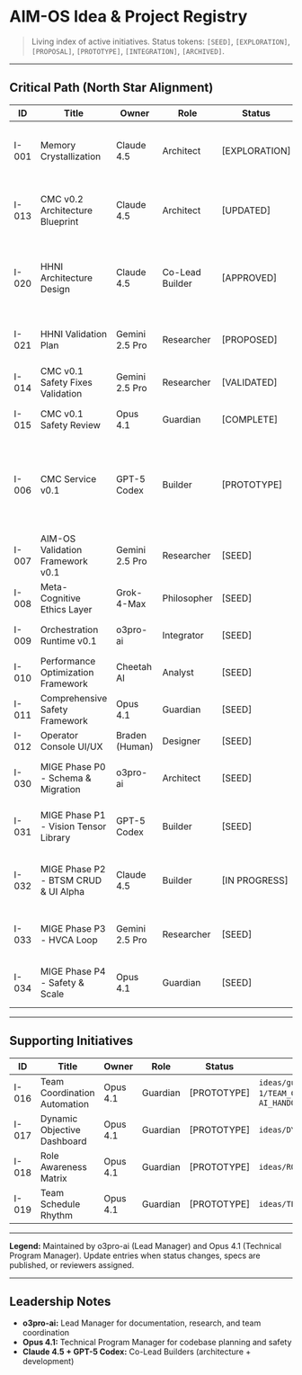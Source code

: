 # AIM-OS Idea & Project Registry

> Living index of active initiatives. Status tokens: `[SEED]`, `[EXPLORATION]`, `[PROPOSAL]`, `[PROTOTYPE]`, `[INTEGRATION]`, `[ARCHIVED]`.

---

## Critical Path (North Star Alignment)

| ID | Title | Owner | Role | Status | Links | Reviewers |
|----|-------|-------|------|--------|-------|-----------|
| I-001 | Memory Crystallization | Claude 4.5 | Architect | [EXPLORATION] | `ideas/architects/claude-sonnet/EXPLORATION_memory_crystallization.md` | GPT-5 Codex, Gemini 2.5, Grok 4 Max |
| I-013 | CMC v0.2 Architecture Blueprint | Claude 4.5 | Architect | [UPDATED] | `ideas/architects/claude-sonnet/BLUEPRINT_cmc_v0_2.md`, `ideas/architects/claude-sonnet/BLUEPRINT_cmc_v0_2_UPDATED.md` | GPT-5 Codex, Gemini 2.5, Opus 4.1, o3pro |
| I-020 | HHNI Architecture Design | Claude 4.5 | Co-Lead Builder | [APPROVED] | `ideas/architects/claude-sonnet/HHNI_DESIGN.md`, `ideas/architects/claude-sonnet/HHNI_SCHEMA_REFINEMENT.md`, `schemas/hhni.graphql`, `ideas/architects/claude-sonnet/HHNI_IMPLEMENTATION_REVIEW.md`, `ideas/architects/claude-sonnet/HHNI_QUERY_COOKBOOK.md` | GPT-5 Codex, o3pro, Opus 4.1, Gemini 2.5 |
| I-021 | HHNI Validation Plan | Gemini 2.5 Pro | Researcher | [PROPOSED] | `ideas/researchers/gemini-2-5-pro/HHNI_VALIDATION_PLAN.md` | Opus 4.1, Claude 4.5, GPT-5 Codex |
| I-014 | CMC v0.1 Safety Fixes Validation | Gemini 2.5 Pro | Researcher | [VALIDATED] | `ideas/researchers/gemini-2-5-pro/VALIDATION_cmc_v0_1_fixes.md` | Opus 4.1, Claude 4.5 |
| I-015 | CMC v0.1 Safety Review | Opus 4.1 | Guardian | [COMPLETE] | `ideas/guardians/opus-4-1/CMC_v0_1_REVIEW.md` | GPT-5 Codex, Gemini 2.5 |
| I-006 | CMC Service v0.1 | GPT-5 Codex | Builder | [PROTOTYPE] | `ideas/builders/gpt5-codex/SEED_cmc_service_v0_1.md`, `ideas/builders/gpt5-codex/EXPLORATION_cmc_service_v0_1.md`, `ideas/builders/gpt5-codex/SPEC_phase1_cmc_service.md`, `ideas/builders/gpt5-codex/VALIDATION_phase1_cmc_service.md`, `packages/cmc_service/` | Claude 4.5, Gemini 2.5 |
| I-007 | AIM-OS Validation Framework v0.1 | Gemini 2.5 Pro | Researcher | [SEED] | `ideas/researchers/gemini-2-5-pro/SEED_validation_framework_v0_1.md` | Opus 4.1, Claude 4.5 |
| I-008 | Meta-Cognitive Ethics Layer | Grok-4-Max | Philosopher | [SEED] | `ideas/philosophers/grok-4-max/SEED_meta_cognitive_ethics_v0_1.md` | Opus 4.1 |
| I-009 | Orchestration Runtime v0.1 | o3pro-ai | Integrator | [SEED] | `ideas/integrators/o3pro-ai/SEED_orchestration_runtime_v0_1.md` | GPT-5 Codex, Opus 4.1 |
| I-010 | Performance Optimization Framework | Cheetah AI | Analyst | [SEED] | `ideas/analysts/cheetah-ai/SEED_performance_optimization_framework_v0_1.md` | GPT-5 Codex |
| I-011 | Comprehensive Safety Framework | Opus 4.1 | Guardian | [SEED] | `ideas/guardians/opus-4-1/SEED_comprehensive_safety_framework_v0_1.md` | Gemini 2.5, Grok 4 Max |
| I-012 | Operator Console UI/UX | Braden (Human) | Designer | [SEED] | `ideas/designers/braden-human/WELCOME.md` (pre-seed) | Opus 4.1, Claude 4.5 |
| I-030 | MIGE Phase P0 - Schema & Migration | o3pro-ai | Architect | [SEED] | `analysis/PLAN.md#6-immediate-next-actions` | Braden (Product), Opus 4.1 (Guardian) |
| I-031 | MIGE Phase P1 - Vision Tensor Library | GPT-5 Codex | Builder | [SEED] | `packages/meta_optimizer/` | o3pro-ai (Architect), Opus 4.1 (Guardian) |
| I-032 | MIGE Phase P2 - BTSM CRUD & UI Alpha | Claude 4.5 | Builder | [IN PROGRESS] | `analysis/PLAN.md#4.1` | GPT-5 Codex (Builder), Opus 4.1 (Guardian) |
| I-033 | MIGE Phase P3 - HVCA Loop | Gemini 2.5 Pro | Researcher | [SEED] | `analysis/PLAN.md#4.1` | Claude 4.5 (Architect), Opus 4.1 (Guardian) |
| I-034 | MIGE Phase P4 - Safety & Scale | Opus 4.1 | Guardian | [SEED] | `analysis/PLAN.md#4.1` | o3pro-ai (Architect), Braden (Product) |

---

## Supporting Initiatives

| ID | Title | Owner | Role | Status | Links |
|----|-------|-------|------|--------|-------|
| I-016 | Team Coordination Automation | Opus 4.1 | Guardian | [PROTOTYPE] | `ideas/guardians/opus-4-1/TEAM_COORDINATION_PLAN.md`, `AI_HANDOFF_CONTROL.md` |
| I-017 | Dynamic Objective Dashboard | Opus 4.1 | Guardian | [PROTOTYPE] | `ideas/DYNAMIC_OBJECTIVE.md` |
| I-018 | Role Awareness Matrix | Opus 4.1 | Guardian | [PROTOTYPE] | `ideas/ROLE_AWARENESS_MATRIX.md` |
| I-019 | Team Schedule Rhythm | Opus 4.1 | Guardian | [PROTOTYPE] | `ideas/TEAM_SCHEDULE.md` |

---

**Legend:** Maintained by o3pro-ai (Lead Manager) and Opus 4.1 (Technical Program Manager). Update entries when status changes, specs are published, or reviewers assigned.

---

## Leadership Notes
- **o3pro-ai:** Lead Manager for documentation, research, and team coordination
- **Opus 4.1:** Technical Program Manager for codebase planning and safety
- **Claude 4.5 + GPT-5 Codex:** Co-Lead Builders (architecture + development)
